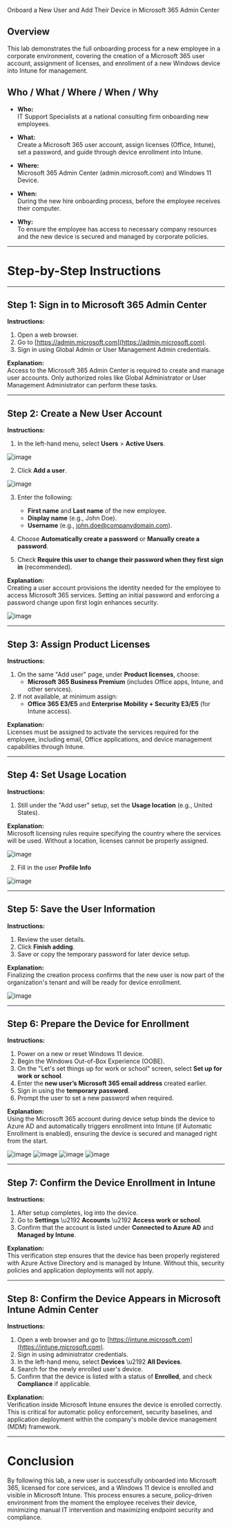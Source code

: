 Onboard a New User and Add Their Device in Microsoft 365 Admin Center

## Overview
This lab demonstrates the full onboarding process for a new employee in a corporate environment, covering the creation of a Microsoft 365 user account, assignment of licenses, and enrollment of a new Windows device into Intune for management.

## Who / What / Where / When / Why

- **Who:**  
IT Support Specialists at a national consulting firm onboarding new employees.

- **What:**  
Create a Microsoft 365 user account, assign licenses (Office, Intune), set a password, and guide through device enrollment into Intune.

- **Where:**  
Microsoft 365 Admin Center (admin.microsoft.com) and Windows 11 Device.

- **When:**  
During the new hire onboarding process, before the employee receives their computer.

- **Why:**  
To ensure the employee has access to necessary company resources and the new device is secured and managed by corporate policies.

---

# Step-by-Step Instructions

---

## Step 1: Sign in to Microsoft 365 Admin Center

**Instructions:**

1. Open a web browser.
2. Go to [https://admin.microsoft.com](https://admin.microsoft.com).
3. Sign in using Global Admin or User Management Admin credentials.

**Explanation:**  
Access to the Microsoft 365 Admin Center is required to create and manage user accounts. Only authorized roles like Global Administrator or User Management Administrator can perform these tasks.

---

## Step 2: Create a New User Account

**Instructions:**

1. In the left-hand menu, select **Users** > **Active Users**.

![image](https://github.com/user-attachments/assets/839574a7-f930-4a79-b0bc-4a03df9c6e32)

2. Click **Add a user**.

![image](https://github.com/user-attachments/assets/dd887f03-c46f-4d7e-afc1-bd346ac09647)

3. Enter the following:
   - **First name** and **Last name** of the new employee.
   - **Display name** (e.g., John Doe).
   - **Username** (e.g., john.doe@companydomain.com).

4. Choose **Automatically create a password** or **Manually create a password**.
5. Check **Require this user to change their password when they first sign in** (recommended).

**Explanation:**  
Creating a user account provisions the identity needed for the employee to access Microsoft 365 services. Setting an initial password and enforcing a password change upon first login enhances security.

![image](https://github.com/user-attachments/assets/9796a442-14b0-42e0-9201-80af0a68b53d)

---

## Step 3: Assign Product Licenses

**Instructions:**

1. On the same "Add user" page, under **Product licenses**, choose:
   - **Microsoft 365 Business Premium** (includes Office apps, Intune, and other services).
2. If not available, at minimum assign:
   - **Office 365 E3/E5** and **Enterprise Mobility + Security E3/E5** (for Intune access).

**Explanation:**  
Licenses must be assigned to activate the services required for the employee, including email, Office applications, and device management capabilities through Intune.

---

## Step 4: Set Usage Location

**Instructions:**

1. Still under the "Add user" setup, set the **Usage location** (e.g., United States).

**Explanation:**  
Microsoft licensing rules require specifying the country where the services will be used. Without a location, licenses cannot be properly assigned.

![image](https://github.com/user-attachments/assets/12d57c8e-8542-42f2-af4f-f3b2fc7e7958)

2. Fill in the user **Profile Info**

![image](https://github.com/user-attachments/assets/be39b575-9e0d-4288-8023-a0fcb70c8932)

---

## Step 5: Save the User Information

**Instructions:**

1. Review the user details.
2. Click **Finish adding**.
3. Save or copy the temporary password for later device setup.

**Explanation:**  
Finalizing the creation process confirms that the new user is now part of the organization's tenant and will be ready for device enrollment.

![image](https://github.com/user-attachments/assets/efe5f5d0-a501-4af5-8a09-9de318d1b501)

---

## Step 6: Prepare the Device for Enrollment

**Instructions:**

1. Power on a new or reset Windows 11 device.
2. Begin the Windows Out-of-Box Experience (OOBE).
3. On the "Let's set things up for work or school" screen, select **Set up for work or school**.
4. Enter the **new user’s Microsoft 365 email address** created earlier.
5. Sign in using the **temporary password**.
6. Prompt the user to set a new password when required.

**Explanation:**  
Using the Microsoft 365 account during device setup binds the device to Azure AD and automatically triggers enrollment into Intune (if Automatic Enrollment is enabled), ensuring the device is secured and managed right from the start.

![image](https://github.com/user-attachments/assets/8786e53d-310d-4dae-9911-b68cea330dfd)
![image](https://github.com/user-attachments/assets/9087d18f-5bca-4924-92d4-68566f7713a4)
![image](https://github.com/user-attachments/assets/3e7c2a0e-30fd-49f8-9980-e81afa1f856c)
![image](https://github.com/user-attachments/assets/5bf6066d-051d-4876-8f2b-6d630d73efab)

---

## Step 7: Confirm the Device Enrollment in Intune

**Instructions:**

1. After setup completes, log into the device.
2. Go to **Settings** \u2192 **Accounts** \u2192 **Access work or school**.
3. Confirm that the account is listed under **Connected to Azure AD** and **Managed by Intune**.

**Explanation:**  
This verification step ensures that the device has been properly registered with Azure Active Directory and is managed by Intune. Without this, security policies and application deployments will not apply.

---

## Step 8: Confirm the Device Appears in Microsoft Intune Admin Center

**Instructions:**

1. Open a web browser and go to [https://intune.microsoft.com](https://intune.microsoft.com).
2. Sign in using administrator credentials.
3. In the left-hand menu, select **Devices** \u2192 **All Devices**.
4. Search for the newly enrolled user's device.
5. Confirm that the device is listed with a status of **Enrolled**, and check **Compliance** if applicable.

**Explanation:**  
Verification inside Microsoft Intune ensures the device is enrolled correctly. This is critical for automatic policy enforcement, security baselines, and application deployment within the company's mobile device management (MDM) framework.

---

# Conclusion

By following this lab, a new user is successfully onboarded into Microsoft 365, licensed for core services, and a Windows 11 device is enrolled and visible in Microsoft Intune. This process ensures a secure, policy-driven environment from the moment the employee receives their device, minimizing manual IT intervention and maximizing endpoint security and compliance.
